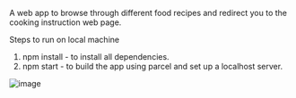 A web app to browse through different food recipes and redirect you to the cooking instruction web page.

Steps to run on local machine

1) npm install - to install all dependencies.
2) npm start - to build the app using parcel and set up a localhost server.

![image](https://user-images.githubusercontent.com/71442068/113517376-336b3480-959d-11eb-8b3d-ffbafb2e0290.png)

